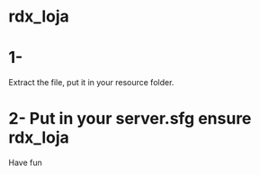 # rdx_loja

# 1- 
Extract the file, put it in your resource folder.

# 2- Put in your server.sfg ensure rdx_loja

Have fun
